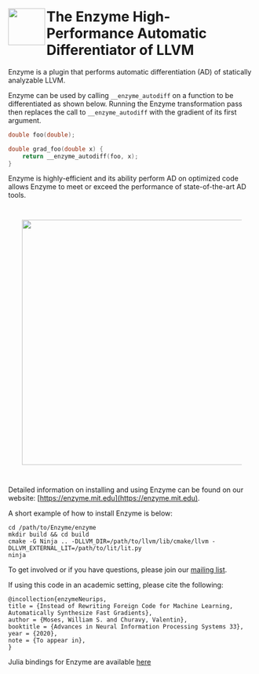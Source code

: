 # <img src="https://enzyme.mit.edu/logo.svg" width="75" align=left> The Enzyme High-Performance Automatic Differentiator of LLVM


Enzyme is a plugin that performs automatic differentiation (AD) of statically analyzable LLVM.

Enzyme can be used by calling `__enzyme_autodiff` on a function to be differentiated as shown below. 
Running the Enzyme transformation pass then replaces the call to `__enzyme_autodiff` with the gradient of its first argument.
```c
double foo(double);

double grad_foo(double x) {
    return __enzyme_autodiff(foo, x);
}
```

Enzyme is highly-efficient and its ability perform AD on optimized code allows Enzyme to meet or exceed the performance of state-of-the-art AD tools.

<div style="padding:2em">
<img src="https://enzyme.mit.edu/all_top.png" width="500" align=center>
</div>

Detailed information on installing and using Enzyme can be found on our website: [https://enzyme.mit.edu](https://enzyme.mit.edu).

A short example of how to install Enzyme is below:
```
cd /path/to/Enzyme/enzyme
mkdir build && cd build
cmake -G Ninja .. -DLLVM_DIR=/path/to/llvm/lib/cmake/llvm -DLLVM_EXTERNAL_LIT=/path/to/lit/lit.py
ninja
```

To get involved or if you have questions, please join our [mailing list](https://groups.google.com/d/forum/enzyme-dev).

If using this code in an academic setting, please cite the following:
```
@incollection{enzymeNeurips,
title = {Instead of Rewriting Foreign Code for Machine Learning, Automatically Synthesize Fast Gradients},
author = {Moses, William S. and Churavy, Valentin},
booktitle = {Advances in Neural Information Processing Systems 33},
year = {2020},
note = {To appear in},
}
```

Julia bindings for Enzyme are available [here](https://github.com/wsmoses/Enzyme.jl)

